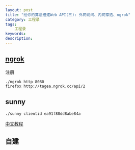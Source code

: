 ```yaml
---
layout: post
title: "给你的算法搭建Web API(三): 外网访问、内网穿透、ngrok"
category: 工程录
tags: 
    工程录
keywords: 
description: 
---
```



## [ngrok](https://www.ngrok.cc/)

注册

```
./ngrok http 8080
firefox http://tagea.ngrok.cc/api/2
```


## sunny

```
./sunny clientid ea91f88dd8abe84a
```


[中文教程](http://www.sunnyos.com/article-show-67.html)

## 自建

